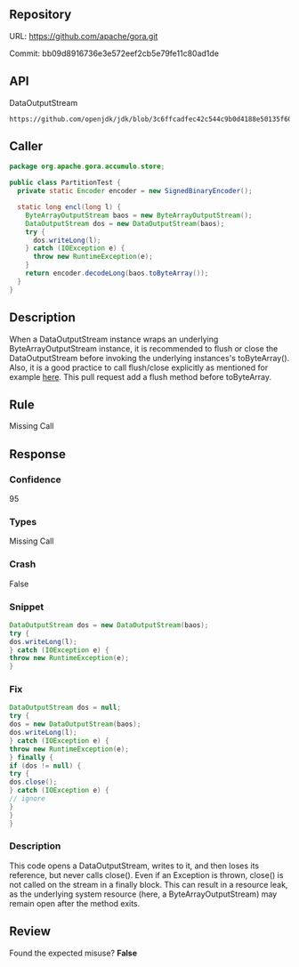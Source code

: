 ## Repository

URL: https://github.com/apache/gora.git

Commit: bb09d8916736e3e572eef2cb5e79fe11c80ad1de

## API

DataOutputStream

    https://github.com/openjdk/jdk/blob/3c6ffcadfec42c544c9b0d4188e50135f608b9db/src/java.base/share/classes/java/io/DataOutputStream.java#L69

## Caller

```java
package org.apache.gora.accumulo.store;

public class PartitionTest {
  private static Encoder encoder = new SignedBinaryEncoder();

  static long encl(long l) {
    ByteArrayOutputStream baos = new ByteArrayOutputStream();
    DataOutputStream dos = new DataOutputStream(baos);
    try {
      dos.writeLong(l);
    } catch (IOException e) {
      throw new RuntimeException(e);
    }
    return encoder.decodeLong(baos.toByteArray());
  }
}

```

## Description

When a DataOutputStream instance wraps an underlying ByteArrayOutputStream instance,
it is recommended to flush or close the DataOutputStream before invoking the underlying instances's toByteArray(). Also, it is a good practice to call flush/close explicitly as mentioned for example [here](http://stackoverflow.com/questions/2984538/how-to-use-bytearrayoutputstream-and-dataoutputstream-simultaneously-java).
This pull request add a flush method before toByteArray.


## Rule

Missing Call

## Response

### Confidence

95

### Types

Missing Call

### Crash

False

### Snippet

```java
DataOutputStream dos = new DataOutputStream(baos);
try {
dos.writeLong(l);
} catch (IOException e) {
throw new RuntimeException(e);
}
```

### Fix

```java
DataOutputStream dos = null;
try {
dos = new DataOutputStream(baos);
dos.writeLong(l);
} catch (IOException e) {
throw new RuntimeException(e);
} finally {
if (dos != null) {
try {
dos.close();
} catch (IOException e) {
// ignore
}
}
}
```

### Description

This code opens a DataOutputStream, writes to it, and then loses its reference, but never calls close(). Even if an Exception is thrown, close() is not called on the stream in a finally block. This can result in a resource leak, as the underlying system resource (here, a ByteArrayOutputStream) may remain open after the method exits.

## Review

Found the expected misuse? **False**

